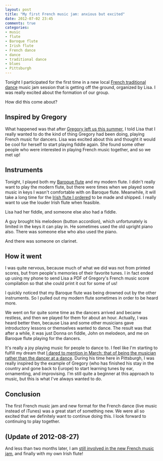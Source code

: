 ```yaml
---
layout: post
title: "My first French music jam: anxious but excited"
date: 2012-07-02 23:45
comments: true
categories: 
- music
- flute
- Baroque flute
- Irish flute
- French dance
- dance
- traditional dance
- blues
- Pittsburgh
---
```

Tonight I participated for the first time in a new local [French traditional dance](http://www.facebook.com/groups/182324948478861/) music jam session that is getting off the ground, organized by Lisa. I was really excited about the formation of our group.

How did this come about?

<!--more-->

## Inspired by Gregory

What happened was that after [Gregory left us this summer](/blog/2012/05/14/playing-french-music-for-first-time-and-dancing-blues-for-first-time/), I told Lisa that I really wanted to do the kind of thing Gregory had been doing, playing French music for dancers. Lisa was excited about this and thought it would be cool for herself to start playing fiddle again. She found some other people who were interested in playing French music together, and so we met up!

## Instruments

Tonight, I played both my [Baroque flute](/blog/categories/baroque-flute/) and my modern flute. I didn't really want to play the modern flute, but there were times when we played some music in keys I wasn't comfortable with on Baroque flute. Meanwhile, it will take a long time for the [Irish flute I ordered](/blog/2012/06/12/ordered-the-casey-burns-small-handed-irish-flute/) to be made and shipped. I really want to use the louder Irish flute when feasible.

Lisa had her fiddle, and someone else also had a fiddle.

A guy brought his melodeon (button accordion), which unfortunately is limited in the keys it can play in. He sometimes used the old upright piano also. There was someone else who also used the piano.

And there was someone on clarinet.

## How it went

I was quite nervous, because much of what we did was not from printed scores, but from people's memories of their favorite tunes. I in fact ended up using my phone to send Lisa a PDF of Gregory's French music score compilation so that she could print it out for some of us!

I quickly noticed that my Baroque flute was being drowned out by the other instruments. So I pulled out my modern flute sometimes in order to be heard more.

We went on for quite some time as the dancers arrived and became restless, and then we played for them for about an hour. Actually, I was heard better then, because Lisa and some other musicians gave introductory lessons or themselves wanted to dance. The result was that after a while, it was just Donna on fiddle, John on melodeon, and me on Baroque flute playing for the dancers.

It's really a joy playing music for people to dance to. I feel like I'm starting to fulfill my dream that [I dared to mention in March: that of being the musician rather than the dancer at a dance](/blog/2012/03/10/flute-loving-it-again/). During his time here in Pittsburgh, I was really inspired by the example of Gregory (who has finished his stay in the country and gone back to Europe) to start learning tunes by ear, ornamenting, and improvising. I'm still quite a beginner at this approach to music, but this is what I've always wanted to do.

## Conclusion

The first French music jam and new format for the French dance (live music instead of iTunes) was a great start of something new. We were all so excited that we definitely want to continue doing this. I look forward to continuing to play together.

## (Update of 2012-08-27)

And less than two months later, I am [still involved in the new French music jam](/blog/2012/08/27/my-second-french-music-jam-playing-my-irish-flute-in-public-for-the-first-time/), and finally with my own Irish flute!